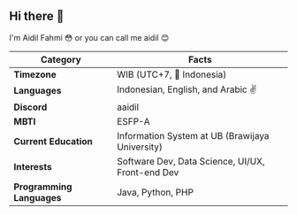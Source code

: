 ## Hi there 👋

I'm Aidil Fahmi 😳 or you can call me aidil 😊

| Category               | Facts                                                                                   |
|------------------------|-----------------------------------------------------------------------------------------|
| **Timezone**           | WIB (UTC+7, 📍 Indonesia)                                                               |
| **Languages**          | Indonesian, English, and Arabic ✌️                                                   |
| **Discord**            | aaidil                                                                                 |
| **MBTI**               | ESFP-A                                                                                  |
| **Current Education**  | Information System at UB (Brawijaya University)                 |
| **Interests**          | Software Dev, Data Science, UI/UX, Front-end Dev                                           |
| **Programming Languages** | Java, Python, PHP                                                                 |


<!--
**adlmii/adlmii** is a ✨ _special_ ✨ repository because its `README.md` (this file) appears on your GitHub profile.

Here are some ideas to get you started:

- 🔭 I’m currently working on ...
- 🌱 I’m currently learning ...
- 👯 I’m looking to collaborate on ...
- 🤔 I’m looking for help with ...
- 💬 Ask me about ...
- 📫 How to reach me: ...
- 😄 Pronouns: ...
- ⚡ Fun fact: ...
-->

